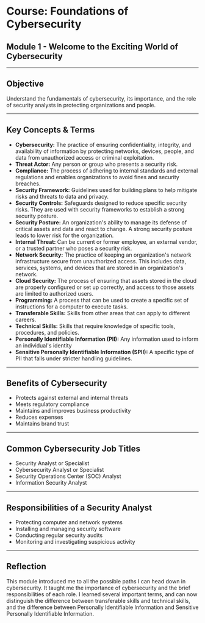 # Course: Foundations of Cybersecurity
## Module 1 - Welcome to the Exciting World of Cybersecurity

---

## Objective
Understand the fundamentals of cybersecurity, its importance, and the role of security analysts in protecting organizations and people.  

---

## Key Concepts & Terms
- **Cybersecurity:** The practice of ensuring confidentiality, integrity, and availability of information by protecting networks, devices, people, and data from unauthorized access or criminal exploitation.
- **Threat Actor:** Any person or group who presents a security risk.
- **Compliance:** The process of adhering to internal standards and external regulations and enables organizations to avoid fines and security breaches.
- **Security Framework:** Guidelines used for building plans to help mitigate risks and threats to data and privacy.
- **Security Controls:** Safeguards designed to reduce specific security risks. They are used with security frameworks to establish a strong security posture.
- **Security Posture:** An organization's ability to manage its defense of critical assets and data and react to change. A strong security posture leads to lower risk for the organization.
- **Internal Threat:** Can be current or former employee, an external vendor, or a trusted partner who poses a security risk.
- **Network Security:** The practice of keeping an organization's network infrastructure secure from unauthorized access. This includes data, services, systems, and devices that are stored in an organization's network.
- **Cloud Security:** The process of ensuring that assets stored in the cloud are properly configured or set up correctly, and access to those assets are limited to authorized users.
- **Programming:** A process that can be used to create a specific set of instructions for a computer to execute tasks.
- **Transferable Skills:** Skills from other areas that can apply to different careers.
- **Technical Skills:** Skills that require knowledge of specific tools, procedures, and policies.
- **Personally Identifiable Information (PII):** Any information used to inform an individual's identity
- **Sensitive Personally Identifiable Information (SPII):** A specific type of PII that falls under stricter handling guidelines.

---

## Benefits of Cybersecurity
- Protects against external and internal threats
- Meets regulatory compliance
- Maintains and improves business productivity
- Reduces expenses
- Maintains brand trust

---

## Common Cybersecurity Job Titles
- Security Analyst or Specialist
- Cybersecurity Analyst or Specialist
- Security Operations Center (SOC) Analyst
- Information Security Analyst

---

## Responsibilities of a Security Analyst
- Protecting computer and network systems  
- Installing and managing security software  
- Conducting regular security audits  
- Monitoring and investigating suspicious activity  

---

## Reflection
This module introduced me to all the possible paths I can head down in cybersecurity. It taught me the importance of cybersecurity and the brief responsibilities of each role. I learned several important terms, and can now distinguish the difference between transferable skills and technical skills, and the difference between Personally Identifiable Information and Sensitive Personally Identifiable Information. 